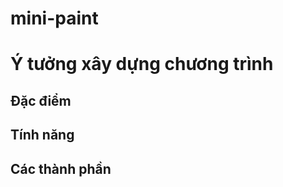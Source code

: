 mini-paint
==========

# Ý tưởng xây dựng chương trình
## Đặc điểm
## Tính năng
## Các thành phần




